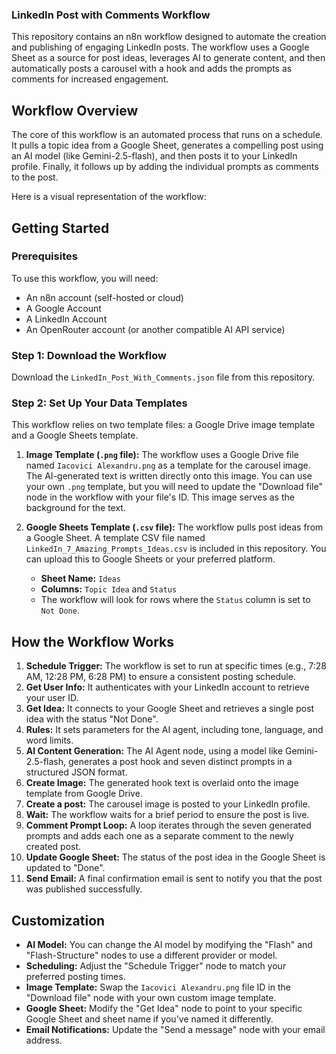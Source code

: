 ### LinkedIn Post with Comments Workflow

This repository contains an n8n workflow designed to automate the creation and publishing of engaging LinkedIn posts. The workflow uses a Google Sheet as a source for post ideas, leverages AI to generate content, and then automatically posts a carousel with a hook and adds the prompts as comments for increased engagement.

## Workflow Overview

The core of this workflow is an automated process that runs on a schedule. It pulls a topic idea from a Google Sheet, generates a compelling post using an AI model (like Gemini-2.5-flash), and then posts it to your LinkedIn profile. Finally, it follows up by adding the individual prompts as comments to the post.

Here is a visual representation of the workflow:

## Getting Started

### Prerequisites

To use this workflow, you will need:

  * An n8n account (self-hosted or cloud)
  * A Google Account
  * A LinkedIn Account
  * An OpenRouter account (or another compatible AI API service)

### Step 1: Download the Workflow

Download the `LinkedIn_Post_With_Comments.json` file from this repository.

### Step 2: Set Up Your Data Templates

This workflow relies on two template files: a Google Drive image template and a Google Sheets template.

1.  **Image Template (`.png` file):**
    The workflow uses a Google Drive file named `Iacovici Alexandru.png` as a template for the carousel image. The AI-generated text is written directly onto this image. You can use your own `.png` template, but you will need to update the "Download file" node in the workflow with your file's ID. This image serves as the background for the text.

2.  **Google Sheets Template (`.csv` file):**
    The workflow pulls post ideas from a Google Sheet. A template CSV file named `LinkedIn_7_Amazing_Prompts_Ideas.csv` is included in this repository. You can upload this to Google Sheets or your preferred platform.

      * **Sheet Name:** `Ideas`
      * **Columns:** `Topic Idea` and `Status`
      * The workflow will look for rows where the `Status` column is set to `Not Done`.

## How the Workflow Works

1.  **Schedule Trigger:** The workflow is set to run at specific times (e.g., 7:28 AM, 12:28 PM, 6:28 PM) to ensure a consistent posting schedule.
2.  **Get User Info:** It authenticates with your LinkedIn account to retrieve your user ID.
3.  **Get Idea:** It connects to your Google Sheet and retrieves a single post idea with the status "Not Done".
4.  **Rules:** It sets parameters for the AI agent, including tone, language, and word limits.
5.  **AI Content Generation:** The AI Agent node, using a model like Gemini-2.5-flash, generates a post hook and seven distinct prompts in a structured JSON format.
6.  **Create Image:** The generated hook text is overlaid onto the image template from Google Drive.
7.  **Create a post:** The carousel image is posted to your LinkedIn profile.
8.  **Wait:** The workflow waits for a brief period to ensure the post is live.
9.  **Comment Prompt Loop:** A loop iterates through the seven generated prompts and adds each one as a separate comment to the newly created post.
10. **Update Google Sheet:** The status of the post idea in the Google Sheet is updated to "Done".
11. **Send Email:** A final confirmation email is sent to notify you that the post was published successfully.

## Customization

  * **AI Model:** You can change the AI model by modifying the "Flash" and "Flash-Structure" nodes to use a different provider or model.
  * **Scheduling:** Adjust the "Schedule Trigger" node to match your preferred posting times.
  * **Image Template:** Swap the `Iacovici Alexandru.png` file ID in the "Download file" node with your own custom image template.
  * **Google Sheet:** Modify the "Get Idea" node to point to your specific Google Sheet and sheet name if you've named it differently.
  * **Email Notifications:** Update the "Send a message" node with your email address.
